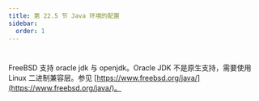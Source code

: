```yaml
---
title: 第 22.5 节 Java 环境的配置
sidebar:
  order: 1
---
```

# 

FreeBSD 支持 oracle jdk 与 openjdk。Oracle JDK 不是原生支持，需要使用 Linux 二进制兼容层。参见 [https://www.freebsd.org/java/](https://www.freebsd.org/java/)。
